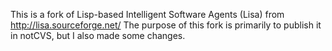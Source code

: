 This is a fork of Lisp-based Intelligent Software Agents (Lisa) from http://lisa.sourceforge.net/
The purpose of this fork is primarily to publish it in notCVS, but I also made some changes.
